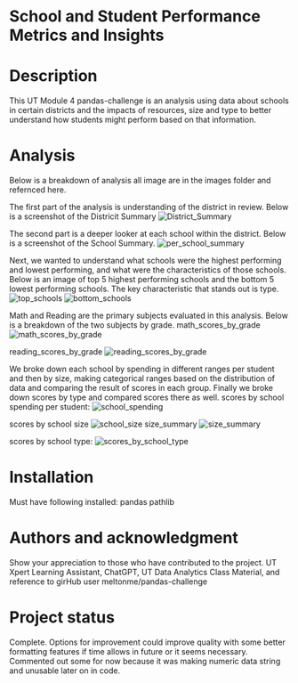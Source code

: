 # School and Student Performance Metrics and Insights

# Description
This UT Module 4 pandas-challenge is an analysis using data about schools in certain districts and the impacts of resources, size and type to better understand how students might perform based on that information.

# Analysis
Below is a breakdown of analysis all image are in the images folder and refernced here.

The first part of the analysis is understanding of the district in review. 
Below is a screenshot of the Districit Summary
![District_Summary](district_summary.png)

The second part is a deeper looker at each school within the district. Below is a screenshot of the School Summary.
![per_school_summary](image.png)

Next, we wanted to understand what schools were the highest performing and lowest performing, and what were the characteristics of those schools. Below is an image of top 5 highest performing schools and the bottom 5 lowest performing schools. The key characteristic that stands out is type.
![top_schools](top_schools.png)
![bottom_schools](bottom_schools.png)

Math and Reading are the primary subjects evaluated in this analysis. Below is a breakdown of the two subjects by grade. 
math_scores_by_grade
![math_scores_by_grade](math_scores_by_grade.png)

reading_scores_by_grade
![reading_scores_by_grade](reading_scores_by_grade.png)

We broke down each school by spending in different ranges per student and then by size, making categorical ranges based on the distribution of data and comparing the result of scores in each group. Finally we broke down scores by type and compared scores there as well. 
scores by school spending per student:
![school_spending](school_spending.png)

scores by school size
![school_size](school_size.png)
size_summary
![size_summary](size_summary.png)

scores by school type:
![scores_by_school_type](scores_by_school_typeimage.png)

# Installation
Must have following installed:
    pandas 
    pathlib

# Authors and acknowledgment
Show your appreciation to those who have contributed to the project.
UT Xpert Learning Assistant, ChatGPT, UT Data Analytics Class Material, and reference to girHub user meltonme/pandas-challenge

# Project status
Complete. Options for improvement could improve quality with some better formatting features if time allows in future or it seems necessary. Commented out some for now because it was making numeric data string and unusable later on in code.

